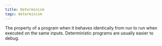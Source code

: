 ```yaml
---
title: Determinism
tags: determinism
---
```

The property of a program when it
behaves identically from run to run when
executed on the same inputs.
Deterministic programs are usually
easier to debug.